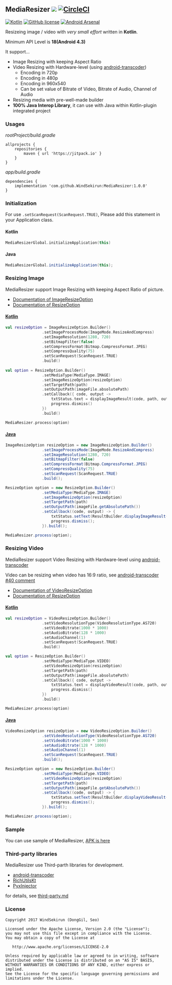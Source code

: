 ## MediaResizer [![](https://jitpack.io/v/WindSekirun/MediaResizer.svg)](https://jitpack.io/#WindSekirun/MediaResizer) [![CircleCI](https://circleci.com/gh/WindSekirun/MediaResizer.svg?style=svg)](https://circleci.com/gh/WindSekirun/MediaResizer)
[![Kotlin](https://img.shields.io/badge/kotlin-1.2.0-blue.svg)](http://kotlinlang.org)	[![GitHub license](https://img.shields.io/badge/license-Apache%20License%202.0-blue.svg?style=flat)](http://www.apache.org/licenses/LICENSE-2.0) [![Android Arsenal](https://img.shields.io/badge/Android%20Arsenal-MediaResizer-brightgreen.svg?style=flat)](https://android-arsenal.com/details/1/6700)

Resizeing image / video with *very small effort* written in **Kotlin**.

Minimum API Level is **18(Android 4.3)**

It support... 

* Image Resizing with keeping Aspect Ratio
* Video Resizing with Hardware-level (using [android-transcoder](https://github.com/ypresto/android-transcoder))
    * Encoding in 720p
    * Encoding in 480p
    * Encoding in 960x540
    * Can be set value of Bitrate of Video, Bitrate of Audio, Channel of Audio
* Resizing media with pre-well-made builder
* **100% Java Interop Library**, it can use with Java within Kotlin-plugin integrated project

### Usages
*rootProject/build.gradle*
```	
allprojects {
    repositories {
	    maven { url 'https://jitpack.io' }
    }
}
```

*app/build.gradle*
```
dependencies {
    implementation 'com.github.WindSekirun:MediaResizer:1.0.0'
}
```

### Initialization
For use ```.setScanRequest(ScanRequest.TRUE)```, Please add this statement in your Application class.

#### Kotlin
```Kotlin
MediaResizerGlobal.initializeApplication(this)
```

#### Java
```Java
MediaResizerGlobal.initializeApplication(this);
```

### Resizing Image
MediaResizer support Image Resizing with keeping Aspect Ratio of picture.

* [Documentation of ImageResizeOption](https://windsekirun.github.io/MediaResizer/-media-resizer/pyxis.uzuki.live.mediaresizer.data/-image-resize-option/-builder/index.html)
* [Documentation of ResizeOption](https://windsekirun.github.io/MediaResizer/-media-resizer/pyxis.uzuki.live.mediaresizer.data/-resize-option/-builder/index.html)

#### [Kotlin](https://github.com/WindSekirun/MediaResizer/blob/master/sample/src/main/java/pyxis/uzuki/live/mediaresizersample/activity/KotlinActivity.kt)
```Kotlin
val resizeOption = ImageResizeOption.Builder()
                .setImageProcessMode(ImageMode.ResizeAndCompress)
                .setImageResolution(1280, 720)
                .setBitmapFilter(false)
                .setCompressFormat(Bitmap.CompressFormat.JPEG)
                .setCompressQuality(75)
                .setScanRequest(ScanRequest.TRUE)
                .build()
        
val option = ResizeOption.Builder()
                .setMediaType(MediaType.IMAGE)
                .setImageResizeOption(resizeOption)
                .setTargetPath(path)
                .setOutputPath(imageFile.absolutePath)
                .setCallback({ code, output ->
                    txtStatus.text = displayImageResult(code, path, output)
                    progress.dismiss()
                })
                .build()

MediaResizer.process(option)
````

#### [Java](https://github.com/WindSekirun/MediaResizer/blob/master/sample/src/main/java/pyxis/uzuki/live/mediaresizersample/activity/JavaActivity.java)

```Java
ImageResizeOption resizeOption = new ImageResizeOption.Builder()
                .setImageProcessMode(ImageMode.ResizeAndCompress)
                .setImageResolution(1280, 720)
                .setBitmapFilter(false)
                .setCompressFormat(Bitmap.CompressFormat.JPEG)
                .setCompressQuality(75)
                .setScanRequest(ScanRequest.TRUE)
                .build();

ResizeOption option = new ResizeOption.Builder()
                .setMediaType(MediaType.IMAGE)
                .setImageResizeOption(resizeOption)
                .setTargetPath(path)
                .setOutputPath(imageFile.getAbsolutePath())
                .setCallback((code, output) -> {
                    txtStatus.setText(ResultBuilder.displayImageResult(code, path, output));
                    progress.dismiss();
                }).build();

MediaResizer.process(option);
```

### Resizing Video
MediaResizer support Video Resizing with Hardware-level using [android-transcoder](https://github.com/ypresto/android-transcoder)

Video can be resizing when video has 16:9 ratio, see [android-transcoder #40 comment](https://github.com/ypresto/android-transcoder/issues/40)

* [Documentation of VideoResizeOption](https://windsekirun.github.io/MediaResizer/-media-resizer/pyxis.uzuki.live.mediaresizer.data/-video-resize-option/-builder/index.html)
* [Documentation of ResizeOption](https://windsekirun.github.io/MediaResizer/-media-resizer/pyxis.uzuki.live.mediaresizer.data/-resize-option/-builder/index.html)

#### [Kotlin](https://github.com/WindSekirun/MediaResizer/blob/master/sample/src/main/java/pyxis/uzuki/live/mediaresizersample/activity/KotlinActivity.kt)
```Kotlin
val resizeOption = VideoResizeOption.Builder()
                .setVideoResolutionType(VideoResolutionType.AS720)
                .setVideoBitrate(1000 * 1000)
                .setAudioBitrate(128 * 1000)
                .setAudioChannel(1)
                .setScanRequest(ScanRequest.TRUE)
                .build()

val option = ResizeOption.Builder()
                .setMediaType(MediaType.VIDEO)
                .setVideoResizeOption(resizeOption)
                .setTargetPath(path)
                .setOutputPath(imageFile.absolutePath)
                .setCallback({ code, output ->
                    txtStatus.text = displayVideoResult(code, path, output)
                    progress.dismiss()
                })
                .build()

MediaResizer.process(option)
````

#### [Java](https://github.com/WindSekirun/MediaResizer/blob/master/sample/src/main/java/pyxis/uzuki/live/mediaresizersample/activity/JavaActivity.java)

```Java
VideoResizeOption resizeOption = new VideoResizeOption.Builder()
                .setVideoResolutionType(VideoResolutionType.AS720)
                .setVideoBitrate(1000 * 1000)
                .setAudioBitrate(128 * 1000)
                .setAudioChannel(1)
                .setScanRequest(ScanRequest.TRUE)
                .build();

ResizeOption option = new ResizeOption.Builder()
                .setMediaType(MediaType.VIDEO)
                .setVideoResizeOption(resizeOption)
                .setTargetPath(path)
                .setOutputPath(imageFile.getAbsolutePath())
                .setCallback((code, output) -> {
                    txtStatus.setText(ResultBuilder.displayVideoResult(code, path, output));
                    progress.dismiss();
                }).build();

MediaResizer.process(option);
```

### Sample
You can use sample of MediaResizer, [APK is here](https://github.com/WindSekirun/MediaResizer/raw/master/sample-debug.apk)

### Third-party libraries
MediaResizer use Third-parth libraries for development.

* [android-transcoder](https://github.com/ypresto/android-transcoder)
* [RichUtilsKt](https://github.com/WindSekirun/RichUtilsKt)
* [PyxInjector](https://github.com/WindSekirun/PyxInjector)

for details, see [third-party.md](https://github.com/WindSekirun/MediaResizer/blob/master/third-party.md)

### License 
```
Copyright 2017 WindSekirun (DongGil, Seo)

Licensed under the Apache License, Version 2.0 (the "License");
you may not use this file except in compliance with the License.
You may obtain a copy of the License at

   http://www.apache.org/licenses/LICENSE-2.0

Unless required by applicable law or agreed to in writing, software
distributed under the License is distributed on an "AS IS" BASIS,
WITHOUT WARRANTIES OR CONDITIONS OF ANY KIND, either express or implied.
See the License for the specific language governing permissions and
limitations under the License.
```

